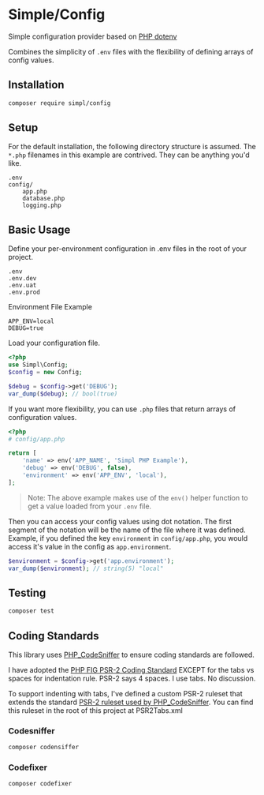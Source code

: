 # Simple/Config

Simple configuration provider based on [PHP dotenv](https://github.com/vlucas/phpdotenv)

Combines the simplicity of `.env` files with the flexibility of defining arrays of config values.


## Installation

```bash
composer require simpl/config
```

## Setup

For the default installation, the following directory structure is assumed. The `*.php` filenames in this example are contrived. They can be anything you'd like.

```
.env
config/
    app.php
    database.php
    logging.php 
```

## Basic Usage
Define your per-environment configuration in .env files in the root of your project.

```
.env
.env.dev
.env.uat
.env.prod
```

Environment File Example

```
APP_ENV=local
DEBUG=true
```

Load your configuration file.

```php
<?php
use Simpl\Config;
$config = new Config;

$debug = $config->get('DEBUG');
var_dump($debug); // bool(true)
```

If you want more flexibility, you can use `.php` files that return arrays of configuration values.

```php
<?php
# config/app.php

return [
	'name' => env('APP_NAME', 'Simpl PHP Example'),
	'debug' => env('DEBUG', false),
	'environment' => env('APP_ENV', 'local'),
];
```
>Note: The above example makes use of the `env()` helper function to get a value loaded from your `.env` file.


Then you can access your config values using dot notation. The first segment of the notation will be the name of the file where it was defined. Example, if you defined the key `environment` in `config/app.php`, you would access it's value in the config as `app.environment`.
```php
$environment = $config->get('app.environment');
var_dump($environment); // string(5) "local"
```


## Testing

```bash
composer test
```

## Coding Standards
This library uses [PHP_CodeSniffer](http://www.squizlabs.com/php-codesniffer) to ensure coding standards are followed.

I have adopted the [PHP FIG PSR-2 Coding Standard](http://www.php-fig.org/psr/psr-2/) EXCEPT for the tabs vs spaces for indentation rule. PSR-2 says 4 spaces. I use tabs. No discussion.

To support indenting with tabs, I've defined a custom PSR-2 ruleset that extends the standard [PSR-2 ruleset used by PHP_CodeSniffer](https://github.com/squizlabs/PHP_CodeSniffer/blob/master/CodeSniffer/Standards/PSR2/ruleset.xml). You can find this ruleset in the root of this project at PSR2Tabs.xml


### Codesniffer

```bash
composer codensiffer
```

### Codefixer

```bash
composer codefixer
```